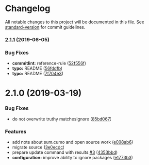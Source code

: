 # Changelog

All notable changes to this project will be documented in this file. See [standard-version](https://github.com/conventional-changelog/standard-version) for commit guidelines.

### [2.1.1](https://github.com/sumcumo/node-modules-check/compare/v2.1.0...v2.1.1) (2019-06-05)


### Bug Fixes

* **commitlint:** reference-rule ([52f556f](https://github.com/sumcumo/node-modules-check/commit/52f556f))
* **typo:** README ([56fddfb](https://github.com/sumcumo/node-modules-check/commit/56fddfb))
* **typo:** README ([7f704e3](https://github.com/sumcumo/node-modules-check/commit/7f704e3))



<a name="2.1.0"></a>
# 2.1.0 (2019-03-19)


### Bug Fixes

* do not overwrite truthy matchesIgnore ([85bd067](https://github.com/sumcumo/node-modules-check/commit/85bd067))


### Features

* add note about sum.cumo and open source work ([e008ab6](https://github.com/sumcumo/node-modules-check/commit/e008ab6))
* migrate source ([3e0ecdc](https://github.com/sumcumo/node-modules-check/commit/3e0ecdc))
* prepare update command with results  [#3](https://github.com/sumcumo/node-modules-check/issues/3) ([4353bbd](https://github.com/sumcumo/node-modules-check/commit/4353bbd))
* **configuration:** improve ability to ignore packages ([e1773b3](https://github.com/sumcumo/node-modules-check/commit/e1773b3))
